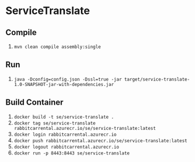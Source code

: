 # ServiceTranslate

## Compile
1. `mvn clean compile assembly:single`

## Run
1. `java -Dconfig=config.json -Dssl=true -jar target/service-translate-1.0-SNAPSHOT-jar-with-dependencies.jar`

## Build Container
1. `docker build -t se/service-translate .`
2. `docker tag se/service-translate rabbitcarrental.azurecr.io/se/service-translate:latest`
3. `docker login rabbitcarrental.azurecr.io`
4. `docker push rabbitcarrental.azurecr.io/se/service-translate:latest`
5. `docker logout rabbitcarrental.azurecr.io`
6. `docker run -p 8443:8443 se/service-translate`

